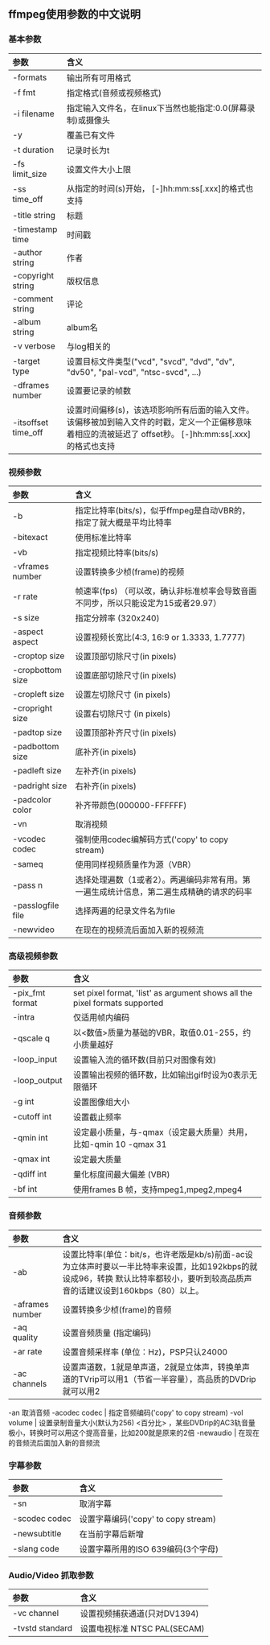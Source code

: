 ## ffmpeg使用参数的中文说明

### 基本参数

参数 | 含义
:-- | :--
-formats | 输出所有可用格式
-f fmt | 指定格式(音频或视频格式)
-i filename | 指定输入文件名，在linux下当然也能指定:0.0(屏幕录制)或摄像头
-y | 覆盖已有文件
-t duration | 记录时长为t
-fs limit_size | 设置文件大小上限
-ss time_off | 从指定的时间(s)开始， [-]hh:mm:ss[.xxx]的格式也支持
-title string | 	标题
-timestamp time | 时间戳
-author string | 作者
-copyright string | 版权信息
-comment string | 评论
-album string | album名
-v verbose | 与log相关的
-target type | 设置目标文件类型("vcd", "svcd", "dvd", "dv", "dv50", "pal-vcd", "ntsc-svcd", ...)
-dframes number | 设置要记录的帧数
-itsoffset time_off | 设置时间偏移(s)，该选项影响所有后面的输入文件。该偏移被加到输入文件的时戳，定义一个正偏移意味着相应的流被延迟了 offset秒。 [-]hh:mm:ss[.xxx]的格式也支持

### 视频参数

参数 | 含义
:-- | :--
-b | 指定比特率(bits/s)，似乎ffmpeg是自动VBR的，指定了就大概是平均比特率
-bitexact | 使用标准比特率
-vb	 | 指定视频比特率(bits/s)
-vframes number | 设置转换多少桢(frame)的视频
-r rate | 帧速率(fps) （可以改，确认非标准桢率会导致音画不同步，所以只能设定为15或者29.97）
-s size | 指定分辨率 (320x240)
-aspect aspect | 设置视频长宽比(4:3, 16:9 or 1.3333, 1.7777)
-croptop size	 | 设置顶部切除尺寸(in pixels)
-cropbottom size	 | 设置底部切除尺寸(in pixels)
-cropleft size | 设置左切除尺寸 (in pixels)
-cropright size | 设置右切除尺寸 (in pixels)
-padtop size | 设置顶部补齐尺寸(in pixels)
-padbottom size | 底补齐(in pixels)
-padleft size	 | 左补齐(in pixels)
-padright size | 右补齐(in pixels)
-padcolor color | 补齐带颜色(000000-FFFFFF)
-vn	 | 取消视频
-vcodec codec | 	强制使用codec编解码方式('copy' to copy stream)
-sameq	 | 使用同样视频质量作为源（VBR）
-pass n | 选择处理遍数（1或者2）。两遍编码非常有用。第一遍生成统计信息，第二遍生成精确的请求的码率
-passlogfile file | 选择两遍的纪录文件名为file
-newvideo | 在现在的视频流后面加入新的视频流


### 高级视频参数

参数 | 含义
:-- | :--
-pix_fmt format | set pixel format, 'list' as argument shows all the pixel formats supported
-intra | 仅适用帧内编码
-qscale q | 以<数值>质量为基础的VBR，取值0.01-255，约小质量越好
-loop_input | 设置输入流的循环数(目前只对图像有效)
-loop_output | 设置输出视频的循环数，比如输出gif时设为0表示无限循环
-g int | 设置图像组大小
-cutoff int | 设置截止频率
-qmin int | 设定最小质量，与-qmax（设定最大质量）共用，比如-qmin 10 -qmax 31
-qmax int | 设定最大质量
-qdiff int | 量化标度间最大偏差 (VBR)
-bf int | 使用frames B 帧，支持mpeg1,mpeg2,mpeg4

### 音频参数

参数 | 含义
:-- | :--
-ab	 | 设置比特率(单位：bit/s，也许老版是kb/s)前面-ac设为立体声时要以一半比特率来设置，比如192kbps的就设成96，转换 默认比特率都较小，要听到较高品质声音的话建议设到160kbps（80）以上。
-aframes number | 设置转换多少桢(frame)的音频
-aq quality | 设置音频质量 (指定编码)
-ar rate | 设置音频采样率 (单位：Hz)，PSP只认24000
-ac channels | 设置声道数，1就是单声道，2就是立体声，转换单声道的TVrip可以用1（节省一半容量），高品质的DVDrip就可以用2
-an	取消音频
-acodec codec | 	指定音频编码('copy' to copy stream)
-vol volume | 设置录制音量大小(默认为256) <百分比> ，某些DVDrip的AC3轨音量极小，转换时可以用这个提高音量，比如200就是原来的2倍
-newaudio | 在现在的音频流后面加入新的音频流

### 字幕参数

参数 | 含义
:-- | :--
-sn | 取消字幕
-scodec codec | 设置字幕编码('copy' to copy stream)
-newsubtitle | 在当前字幕后新增
-slang code | 设置字幕所用的ISO 639编码(3个字母)

### Audio/Video 抓取参数

参数 | 含义
:-- | :--
-vc channel | 设置视频捕获通道(只对DV1394)
-tvstd standard | 设置电视标准 NTSC PAL(SECAM)